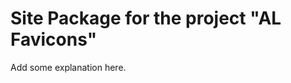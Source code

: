 Site Package for the project "AL Favicons"
==============================================================

Add some explanation here.
